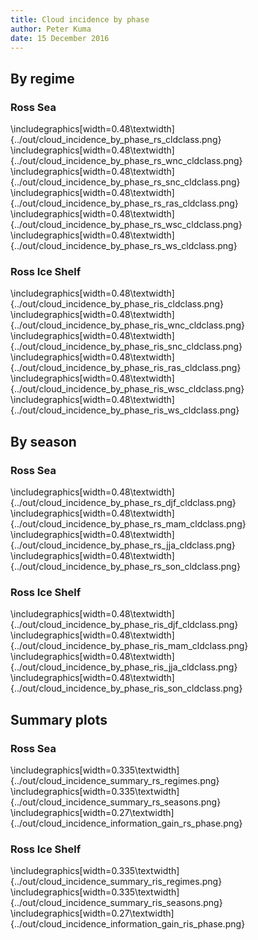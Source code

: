 ```yaml
---
title: Cloud incidence by phase
author: Peter Kuma
date: 15 December 2016
---
```


## By regime

### Ross Sea

\includegraphics[width=0.48\textwidth]{../out/cloud_incidence_by_phase_rs_cldclass.png}
\includegraphics[width=0.48\textwidth]{../out/cloud_incidence_by_phase_rs_wnc_cldclass.png}
\includegraphics[width=0.48\textwidth]{../out/cloud_incidence_by_phase_rs_snc_cldclass.png}
\includegraphics[width=0.48\textwidth]{../out/cloud_incidence_by_phase_rs_ras_cldclass.png}
\includegraphics[width=0.48\textwidth]{../out/cloud_incidence_by_phase_rs_wsc_cldclass.png}
\includegraphics[width=0.48\textwidth]{../out/cloud_incidence_by_phase_rs_ws_cldclass.png}

### Ross Ice Shelf

\includegraphics[width=0.48\textwidth]{../out/cloud_incidence_by_phase_ris_cldclass.png}
\includegraphics[width=0.48\textwidth]{../out/cloud_incidence_by_phase_ris_wnc_cldclass.png}
\includegraphics[width=0.48\textwidth]{../out/cloud_incidence_by_phase_ris_snc_cldclass.png}
\includegraphics[width=0.48\textwidth]{../out/cloud_incidence_by_phase_ris_ras_cldclass.png}
\includegraphics[width=0.48\textwidth]{../out/cloud_incidence_by_phase_ris_wsc_cldclass.png}
\includegraphics[width=0.48\textwidth]{../out/cloud_incidence_by_phase_ris_ws_cldclass.png}

## By season

### Ross Sea

\includegraphics[width=0.48\textwidth]{../out/cloud_incidence_by_phase_rs_djf_cldclass.png}
\includegraphics[width=0.48\textwidth]{../out/cloud_incidence_by_phase_rs_mam_cldclass.png}
\includegraphics[width=0.48\textwidth]{../out/cloud_incidence_by_phase_rs_jja_cldclass.png}
\includegraphics[width=0.48\textwidth]{../out/cloud_incidence_by_phase_rs_son_cldclass.png}

### Ross Ice Shelf

\includegraphics[width=0.48\textwidth]{../out/cloud_incidence_by_phase_ris_djf_cldclass.png}
\includegraphics[width=0.48\textwidth]{../out/cloud_incidence_by_phase_ris_mam_cldclass.png}
\includegraphics[width=0.48\textwidth]{../out/cloud_incidence_by_phase_ris_jja_cldclass.png}
\includegraphics[width=0.48\textwidth]{../out/cloud_incidence_by_phase_ris_son_cldclass.png}

## Summary plots

### Ross Sea

\includegraphics[width=0.335\textwidth]{../out/cloud_incidence_summary_rs_regimes.png}
\includegraphics[width=0.335\textwidth]{../out/cloud_incidence_summary_rs_seasons.png}
\includegraphics[width=0.27\textwidth]{../out/cloud_incidence_information_gain_rs_phase.png}

### Ross Ice Shelf

\includegraphics[width=0.335\textwidth]{../out/cloud_incidence_summary_ris_regimes.png}
\includegraphics[width=0.335\textwidth]{../out/cloud_incidence_summary_ris_seasons.png}
\includegraphics[width=0.27\textwidth]{../out/cloud_incidence_information_gain_ris_phase.png}
